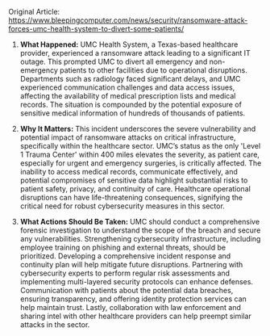 Original Article: https://www.bleepingcomputer.com/news/security/ransomware-attack-forces-umc-health-system-to-divert-some-patients/

1) **What Happened:**
UMC Health System, a Texas-based healthcare provider, experienced a ransomware attack leading to a significant IT outage. This prompted UMC to divert all emergency and non-emergency patients to other facilities due to operational disruptions. Departments such as radiology faced significant delays, and UMC experienced communication challenges and data access issues, affecting the availability of medical prescription lists and medical records. The situation is compounded by the potential exposure of sensitive medical information of hundreds of thousands of patients.

2) **Why It Matters:**
This incident underscores the severe vulnerability and potential impact of ransomware attacks on critical infrastructure, specifically within the healthcare sector. UMC’s status as the only 'Level 1 Trauma Center' within 400 miles elevates the severity, as patient care, especially for urgent and emergency surgeries, is critically affected. The inability to access medical records, communicate effectively, and potential compromises of sensitive data highlight substantial risks to patient safety, privacy, and continuity of care. Healthcare operational disruptions can have life-threatening consequences, signifying the critical need for robust cybersecurity measures in this sector.

3) **What Actions Should Be Taken:**
UMC should conduct a comprehensive forensic investigation to understand the scope of the breach and secure any vulnerabilities. Strengthening cybersecurity infrastructure, including employee training on phishing and external threats, should be prioritized. Developing a comprehensive incident response and continuity plan will help mitigate future disruptions. Partnering with cybersecurity experts to perform regular risk assessments and implementing multi-layered security protocols can enhance defenses. Communication with patients about the potential data breaches, ensuring transparency, and offering identity protection services can help maintain trust. Lastly, collaboration with law enforcement and sharing intel with other healthcare providers can help preempt similar attacks in the sector.